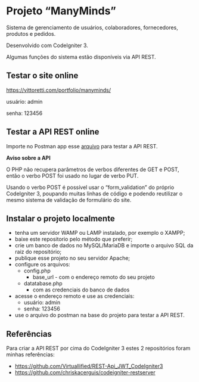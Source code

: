 # Projeto “ManyMinds”

Sistema de gerenciamento de usuários, colaboradores, fornecedores, produtos e pedidos.

Desenvolvido com CodeIgniter 3.

Algumas funções do sistema estão disponíveis via API REST.

## Testar o site online

https://vittoretti.com/portfolio/manyminds/

usuário: admin

senha: 123456

## Testar a API REST online

Importe no Postman app esse [arquivo](https://vittoretti.com/portfolio/download.php?file=manyminds-production-postman) para testar a API REST.

**Aviso sobre a API**

O PHP não recupera parâmetros de verbos diferentes de GET e POST, então o verbo POST foi usado no lugar de verbo PUT.

Usando o verbo POST é possível usar o “form_validation” do próprio CodeIgniter 3, poupando muitas linhas de código e podendo reutilizar o mesmo sistema de validação de formulário do site.

## Instalar o projeto localmente

- tenha um servidor WAMP ou LAMP instalado, por exemplo o XAMPP;
- baixe este repositorio pelo método que preferir;
- crie um banco de dados no MySQL/MariaDB e importe o arquivo SQL da raiz do repositório;
- publique esse projeto no seu servidor Apache;
- configure os arquivos:
  - config.php
    - base_url - com o endereço remoto do seu projeto
  - datatabase.php
    - com as credenciais do banco de dados
- acesse o endereço remoto e use as credenciais:
  - usuário: admin
  - senha: 123456
- use o arquivo do postman na base do projeto para testar a API REST.

## Referências

Para criar a API REST por cima do CodeIgniter 3 estes 2 repositórios foram minhas referências:

- https://github.com/Virtuallified/REST-Api_JWT_CodeIgniter3
- https://github.com/chriskacerguis/codeigniter-restserver
